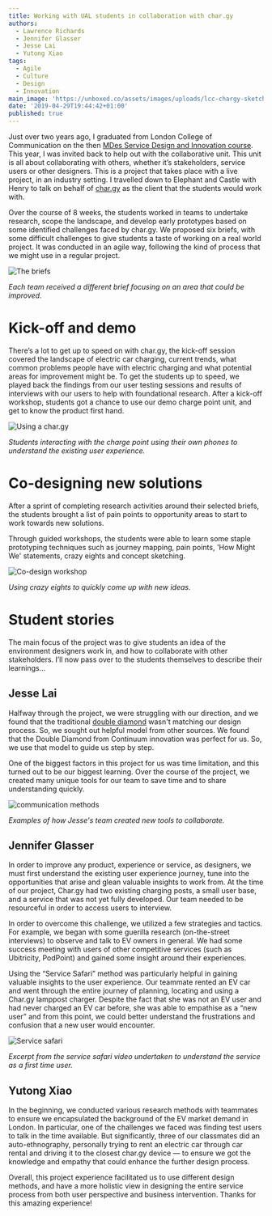 ```yaml
---
title: Working with UAL students in collaboration with char.gy
authors:
  - Lawrence Richards
  - Jennifer Glasser
  - Jesse Lai
  - Yutong Xiao
tags:
  - Agile
  - Culture
  - Design
  - Innovation
main_image: 'https://unboxed.co/assets/images/uploads/lcc-chargy-sketching-2x.jpg'
date: '2019-04-29T19:44:42+01:00'
published: true
---
```

Just over two years ago, I graduated from London College of Communication on the then [MDes Service Design and Innovation course](https://masedi.myblog.arts.ac.uk/). This year, I was invited back to help out with the collaborative unit. This unit is all about collaborating with others, whether it’s stakeholders, service users or other designers. This is a project that takes place with a live project, in an industry setting. I travelled down to Elephant and Castle with Henry to talk on behalf of [char.gy](https://char.gy) as the client that the students would work with.

Over the course of 8 weeks, the students worked in teams to undertake research, scope the landscape, and develop early prototypes based on some identified challenges faced by char.gy. We proposed six briefs, with some difficult challenges to give students a taste of working on a real world project. It was conducted in an agile way, following the kind of process that we might use in a regular project.

![The briefs](/assets/images/uploads/lcc-chargy-briefs-2x.jpg)

<i>Each team received a different brief focusing on an area that could be improved.</i>

# Kick-off and demo

There’s a lot to get up to speed on with char.gy, the kick-off session covered the landscape of electric car charging, current trends, what common problems people have with electric charging and what potential areas for improvement might be. To get the students up to speed, we played back the findings from our user testing sessions and results of interviews with our users to help with foundational research. After a kick-off workshop, students got a chance to use our demo charge point unit, and get to know the product first hand.

![Using a char.gy](/assets/images/uploads/lcc-chargy-demo-2x.jpg)

<i>Students interacting with the charge point using their own phones to understand the existing user experience.</i>

# Co-designing new solutions

After a sprint of completing research activities around their selected briefs, the students brought a list of pain points to opportunity areas to start to work towards new solutions. 

Through guided workshops, the students were able to learn some staple prototyping techniques such as journey mapping, pain points, 'How Might We' statements, crazy eights and concept sketching.

![Co-design workshop](/assets/images/uploads/lcc-chargy-sketching-2x.jpg)

<i>Using crazy eights to quickly come up with new ideas.</i>

# Student stories

The main focus of the project was to give students an idea of the environment designers work in, and how to collaborate with other stakeholders. I’ll now pass over to the students themselves to describe their learnings... 

## Jesse Lai

Halfway through the project, we were struggling with our direction, and we found that the traditional [double diamond](https://www.designcouncil.org.uk/news-opinion/design-process-what-double-diamond) wasn't matching our design process. So, we sought out helpful model from other sources. We found that the Double Diamond from Continuum innovation was perfect for us. So, we use that model to guide us step by step.

One of the biggest factors in this project for us was time limitation, and this turned out to be our biggest learning. Over the course of the project, we created many unique tools for our team to save time and to share understanding quickly.

![communication methods](/assets/images/uploads/unnamed.jpg)

<i>Examples of how Jesse's team created new tools to collaborate.</i>

## Jennifer Glasser

In order to improve any product, experience or service, as designers, we must first understand the existing user experience journey, tune into the opportunities that arise and glean valuable insights to work from. At the time of our project, Char.gy had two existing charging posts, a small user base, and a service that was not yet fully developed. Our team needed to be resourceful in order to access users to interview. 

In order to overcome this challenge, we utilized a few strategies and tactics. For example, we began with some guerilla research (on-the-street interviews) to observe and talk to EV owners in general. We had some success meeting with users of other competitive services (such as Ubitricity, PodPoint) and gained some insight around their experiences.

Using the “Service Safari” method was particularly helpful in gaining valuable insights to the user experience. Our teammate rented an EV car and went through the entire journey of planning, locating and using a Char.gy lamppost charger. Despite the fact that she was not an EV user and had never charged an EV car before, she was able to empathise as a “new user” and from this point, we could better understand the frustrations and confusion that a new user would encounter.

![Service safari](/assets/images/uploads/service-safari.png)

<i>Excerpt from the service safari video undertaken to understand the service as a first time user.</i>

## Yutong Xiao

In the beginning, we conducted various research methods with teammates to ensure we encapsulated the background of the EV market demand in London. In particular, one of the challenges we faced was finding test users to talk in the time available. But significantly, three of our classmates did an auto-ethnography, personally trying to rent an electric car through car rental and driving it to the closest char.gy device — to ensure we got the knowledge and empathy that could enhance the further design process.

Overall, this project experience facilitated us to use different design methods, and have a more holistic view in designing the entire service process from both user perspective and business intervention. Thanks for this amazing experience!
